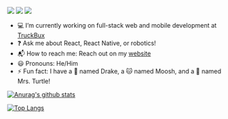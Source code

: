 [![](https://badgen.net/twitter/follow/ngregrichardson)](https://twitter.com/ngregrichardson)
[![](https://badgen.net/badge/Support%20Me%20On/Ko%2Dfi/blue?icon=kofi)](https://ko-fi.com/ngregrichardson)
[![](https://badgen.net/badge/Support%20Me%20On/Liberapay/yellow)](https://liberapay.com/ngregrichardson)

- :computer: I’m currently working on full-stack web and mobile development at [TruckBux](https://truckbux.com)
- :question: Ask me about React, React Native, or robotics!
- :mailbox_with_mail: How to reach me: Reach out on my [website](https://ngregrichardson.dev/contact)
- :smiley: Pronouns: He/Him
- :zap: Fun fact: I have a :dog: named Drake, a :cat: named Moosh, and a :turtle: named Mrs. Turtle!

[![Anurag's github stats](https://github-readme-stats.vercel.app/api?username=ngregrichardson&count_private=true&show_icons=true)](https://github.com/anuraghazra/github-readme-stats)

[![Top Langs](https://github-readme-stats.vercel.app/api/top-langs/?username=ngregrichardson)](https://github.com/anuraghazra/github-readme-stats)
